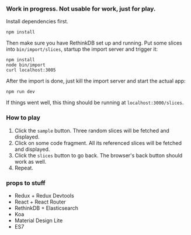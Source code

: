 ### Work in progress. Not usable for work, just for play.

Install dependencies first.

```shell
npm install
```

Then make sure you have RethinkDB set up and running. Put some slices into `bin/import/slices`, startup the import server and trigger it:

```shell
npm install
node bin/import
curl localhost:3005
```

After the import is done, just kill the import server and start the actual app:

```shell
npm run dev
```

If things went well, this thing should be running at `localhost:3000/slices`.

### How to play

1. Click the `sample` button. Three random slices will be fetched and displayed.
2. Click on some code fragment. All its referenced slices will be fetched and displayed.
3. Click the `slices` button to go back. The browser's back button should work as well.
4. Repeat.

### props to stuff

* Redux + Redux Devtools
* React + React Router
* RethinkDB + Elasticsearch
* Koa
* Material Design Lite
* ES7
